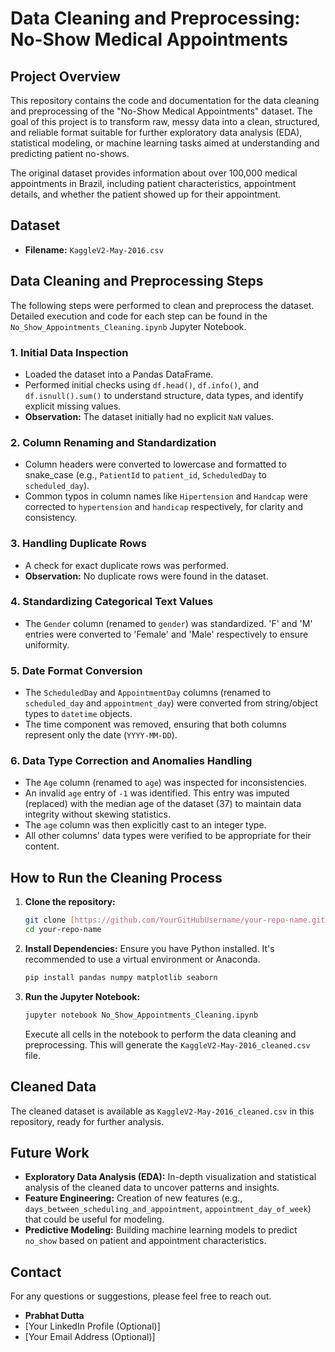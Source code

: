# Data Cleaning and Preprocessing: No-Show Medical Appointments

## Project Overview

This repository contains the code and documentation for the data cleaning and preprocessing of the "No-Show Medical Appointments" dataset. The goal of this project is to transform raw, messy data into a clean, structured, and reliable format suitable for further exploratory data analysis (EDA), statistical modeling, or machine learning tasks aimed at understanding and predicting patient no-shows.

The original dataset provides information about over 100,000 medical appointments in Brazil, including patient characteristics, appointment details, and whether the patient showed up for their appointment.

## Dataset

* **Filename:** `KaggleV2-May-2016.csv`


## Data Cleaning and Preprocessing Steps

The following steps were performed to clean and preprocess the dataset. Detailed execution and code for each step can be found in the `No_Show_Appointments_Cleaning.ipynb` Jupyter Notebook.

### 1. Initial Data Inspection

* Loaded the dataset into a Pandas DataFrame.
* Performed initial checks using `df.head()`, `df.info()`, and `df.isnull().sum()` to understand structure, data types, and identify explicit missing values.
* **Observation:** The dataset initially had no explicit `NaN` values.

### 2. Column Renaming and Standardization

* Column headers were converted to lowercase and formatted to snake_case (e.g., `PatientId` to `patient_id`, `ScheduledDay` to `scheduled_day`).
* Common typos in column names like `Hipertension` and `Handcap` were corrected to `hypertension` and `handicap` respectively, for clarity and consistency.

### 3. Handling Duplicate Rows

* A check for exact duplicate rows was performed.
* **Observation:** No duplicate rows were found in the dataset.

### 4. Standardizing Categorical Text Values

* The `Gender` column (renamed to `gender`) was standardized. 'F' and 'M' entries were converted to 'Female' and 'Male' respectively to ensure uniformity.

### 5. Date Format Conversion

* The `ScheduledDay` and `AppointmentDay` columns (renamed to `scheduled_day` and `appointment_day`) were converted from string/object types to `datetime` objects.
* The time component was removed, ensuring that both columns represent only the date (`YYYY-MM-DD`).

### 6. Data Type Correction and Anomalies Handling

* The `Age` column (renamed to `age`) was inspected for inconsistencies.
* An invalid `age` entry of `-1` was identified. This entry was imputed (replaced) with the median age of the dataset (37) to maintain data integrity without skewing statistics.
* The `age` column was then explicitly cast to an integer type.
* All other columns' data types were verified to be appropriate for their content.

## How to Run the Cleaning Process

1.  **Clone the repository:**
    ```bash
    git clone [https://github.com/YourGitHubUsername/your-repo-name.git](https://github.com/YourGitHubUsername/your-repo-name.git)
    cd your-repo-name
    ```
2.  **Install Dependencies:** Ensure you have Python installed. It's recommended to use a virtual environment or Anaconda.
    ```bash
    pip install pandas numpy matplotlib seaborn
    ```
3.  **Run the Jupyter Notebook:**
    ```bash
    jupyter notebook No_Show_Appointments_Cleaning.ipynb
    ```
    Execute all cells in the notebook to perform the data cleaning and preprocessing. This will generate the `KaggleV2-May-2016_cleaned.csv` file.

## Cleaned Data

The cleaned dataset is available as `KaggleV2-May-2016_cleaned.csv` in this repository, ready for further analysis.

## Future Work

* **Exploratory Data Analysis (EDA):** In-depth visualization and statistical analysis of the cleaned data to uncover patterns and insights.
* **Feature Engineering:** Creation of new features (e.g., `days_between_scheduling_and_appointment`, `appointment_day_of_week`) that could be useful for modeling.
* **Predictive Modeling:** Building machine learning models to predict `no_show` based on patient and appointment characteristics.

## Contact

For any questions or suggestions, please feel free to reach out.

* **Prabhat Dutta**
* [Your LinkedIn Profile (Optional)]
* [Your Email Address (Optional)]
